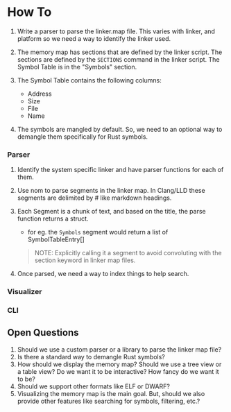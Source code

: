 # How To

1. Write a parser to parse the linker.map file. This varies with linker, and platform so we need a way to identify the linker used.

2. The memory map has sections that are defined by the linker script. The sections are defined by the `SECTIONS` command in the linker script. The Symbol Table is in the "Symbols" section.

3. The Symbol Table contains the following columns:
    - Address
    - Size
    - File
    - Name

4. The symbols are mangled by default. So, we need to an optional way to demangle them specifically for Rust symbols.


### Parser

1. Identify the system specific linker and have parser functions for each of them.
2. Use nom to parse segments in the linker map. In Clang/LLD these segments are delimited by # like markdown headings.
3. Each Segment is a chunk of text, and based on the title, the parse function returns a struct.
    - for eg. the `Symbols` segment would return a list of SymbolTableEntry[]

   > NOTE: Explicitly calling it a segment to avoid convoluting with the section keyword in linker map files.

4. Once parsed, we need a way to index things to help search.

### Visualizer

### CLI
## Open Questions

1. Should we use a custom parser or a library to parse the linker map file?
2. Is there a standard way to demangle Rust symbols?
3. How should we display the memory map? Should we use a tree view or a table view? Do we want it to be interactive? How fancy do we want it to be?
4. Should we support other formats like ELF or DWARF?
5. Visualizing the memory map is the main goal. But, should we also provide other features like searching for symbols, filtering, etc.?
